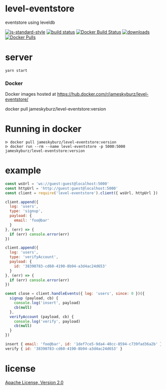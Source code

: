 # level-eventstore

eventstore using leveldb

[![js-standard-style](https://img.shields.io/badge/code_style-standard-brightgreen.svg)](https://github.com/feross/standard)
[![build status](https://api.travis-ci.org/JamesKyburz/level-eventstore.svg)](https://travis-ci.org/JamesKyburz/level-eventstore)
[![Docker Build Status](https://img.shields.io/docker/build/jameskyburz/level-eventstore.svg)]()
[![downloads](https://img.shields.io/npm/dm/level-eventstore.svg)](https://npmjs.org/package/level-eventstore)
[![Docker Pulls](https://img.shields.io/docker/pulls/jameskyburz/level-eventstore.svg)]()

# server
```sh
yarn start
```

### Docker

Docker images hosted at https://hub.docker.com/r/jameskyburz/level-eventstore/

docker pull jameskyburz/level-eventstore:version

# Running in docker

```
ᐅ docker pull jameskyburz/level-eventstore:version
ᐅ docker run --rm --name level-eventstore -p 5000:5000 jameskyburz/level-eventstore:version
```

# example

```js
const wsUrl = 'ws://guest:guest@localhost:5000'
const httpUrl = 'http://guest:guest@localhost:5000'
const client = require('level-eventstore').client({ wsUrl, httpUrl })

client.append({
  log: 'users',
  type: 'signup',
  payload: {
    email: 'foo@bar'
  }
}, (err) => {
  if (err) console.error(err)
})

client.append({
  log: 'users',
  type: 'verifyAccount',
  payload: {
    id: '38390783-cd60-4190-8b94-a3d4ac24d653'
  }
}, (err) => {
  if (err) console.error(err)
})

const close = client.handleEvents({ log: 'users', since: 0 })({
  signup (payload, cb) {
    console.log('insert', payload)
    cb(null)
  },
  verifyAccount (payload, cb) {
    console.log('verify', payload)
    cb(null)
  }
})

insert { email: 'foo@bar', id: '1def7ce5-9da4-40cc-8594-c739fad36a2b' }
verify { id: '38390783-cd60-4190-8b94-a3d4ac24d653' }

```

# license

[Apache License, Version 2.0](LICENSE)
